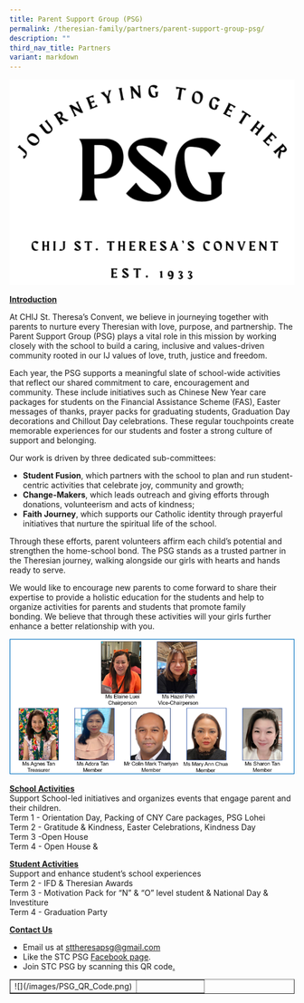 ```yaml
---
title: Parent Support Group (PSG)
permalink: /theresian-family/partners/parent-support-group-psg/
description: ""
third_nav_title: Partners
variant: markdown
---
```


![](/images/PSG_LOGO.png)<p><strong><u>Introduction</u></strong></p>
<p>       
At CHIJ St. Theresa’s Convent, we believe in journeying together with parents to nurture every Theresian with love, purpose, and partnership. The Parent Support Group (PSG) plays a vital role in this mission by working closely with the school to build a caring, inclusive and values-driven community rooted in our IJ values of love, truth, justice and freedom.

Each year, the PSG supports a meaningful slate of school-wide activities that reflect our shared commitment to care, encouragement and community. These include initiatives such as Chinese New Year care packages for students on the Financial Assistance Scheme (FAS), Easter messages of thanks, prayer packs for graduating students, Graduation Day decorations and Chillout Day celebrations. These regular touchpoints create memorable experiences for our students and foster a strong culture of support and belonging.

Our work is driven by three dedicated sub-committees:

*   **Student Fusion**, which partners with the school to plan and run student-centric activities that celebrate joy, community and growth;
*   **Change-Makers**, which leads outreach and giving efforts through donations, volunteerism and acts of kindness;
*   **Faith Journey**, which supports our Catholic identity through prayerful initiatives that nurture the spiritual life of the school.

Through these efforts, parent volunteers affirm each child’s potential and strengthen the home-school bond. The PSG stands as a trusted partner in the Theresian journey, walking alongside our girls with hearts and hands ready to serve.

We would like to encourage new parents to come forward to share their expertise to provide a holistic education for the students and help to organize activities for parents and students that promote family bonding.&nbsp;We believe that through these activities will your girls further enhance a better relationship with you.</p>
![](/images/PSG_EXCO.png)
<p><strong><u>School Activities<br></u></strong>Support School-led initiatives and organizes events that engage parent and their children.<br>Term 1 - Orientation Day, Packing of CNY Care packages, PSG Lohei<br>Term 2 - Gratitude &amp; Kindness, Easter Celebrations, Kindness Day<br>Term 3 -Open House<br>Term 4 - Open House &amp;</p>
<p><strong><u>Student Activities<br></u></strong>Support and enhance student’s school experiences<br>Term 2 - IFD &amp; Theresian Awards<br>Term 3 - Motivation Pack for “N” &amp; “O” level student &amp; National Day &amp; Investiture<br>Term 4 -          Graduation Party</p>
<p><strong><u>Contact Us</u></strong></p>
<ul>
<li>Email us at <a href="mailto:sttheresapsg@gmail.com">sttheresapsg@gmail.com</a></li>
<li>Like the STC PSG <a href="https://www.facebook.com/psgstc/">Facebook page</a>.</li>
<li>Join STC PSG by scanning this QR code<u>.</u></li>
</ul>
<table style="border-collapse: collapse; width: 100%;" border="1">
<tbody>
<tr>
<td style="width: 65%;">![](/images/PSG_QR_Code.png)</td>
<td style="width: 35%;">&nbsp;</td>
</tr>
</tbody>
</table>